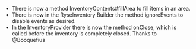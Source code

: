 * There is now a method InventoryContents#fillArea to fill items in an area.
* There is now in the RyseInventory Builder the method ignoreEvents to disable events as desired.
* In the InventoryProvider there is now the method onClose, which is called before the inventory is completely closed.
  Thanks to @Booquefius 